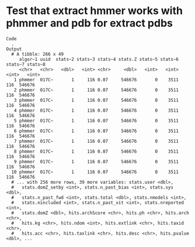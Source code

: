 # Test that extract hmmer works with phmmer and pdb for extract pdbs

    Code
      .
    Output
      # A tibble: 266 x 49
         algor~1 uuid  stats~2 stats~3 stats~4 stats.Z stats~5 stats~6 stats~7 stats~8
         <chr>   <chr>   <dbl>   <int> <chr>     <dbl>   <int>   <int>   <int>   <int>
       1 phmmer  017C~       1     116 0.07     546676       0    3511     116  546676
       2 phmmer  017C~       1     116 0.07     546676       0    3511     116  546676
       3 phmmer  017C~       1     116 0.07     546676       0    3511     116  546676
       4 phmmer  017C~       1     116 0.07     546676       0    3511     116  546676
       5 phmmer  017C~       1     116 0.07     546676       0    3511     116  546676
       6 phmmer  017C~       1     116 0.07     546676       0    3511     116  546676
       7 phmmer  017C~       1     116 0.07     546676       0    3511     116  546676
       8 phmmer  017C~       1     116 0.07     546676       0    3511     116  546676
       9 phmmer  017C~       1     116 0.07     546676       0    3511     116  546676
      10 phmmer  017C~       1     116 0.07     546676       0    3511     116  546676
      # ... with 256 more rows, 39 more variables: stats.user <dbl>,
      #   stats.domZ_setby <int>, stats.n_past_bias <int>, stats.sys <dbl>,
      #   stats.n_past_fwd <int>, stats.total <dbl>, stats.nmodels <int>,
      #   stats.nincluded <int>, stats.n_past_vit <int>, stats.nreported <int>,
      #   stats.domZ <dbl>, hits.archScore <chr>, hits.ph <chr>, hits.arch <chr>,
      #   hits.kg <chr>, hits.ndom <int>, hits.extlink <chr>, hits.taxid <chr>,
      #   hits.acc <chr>, hits.taxlink <chr>, hits.desc <chr>, hits.pvalue <dbl>, ...

